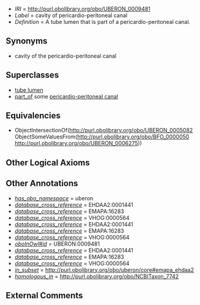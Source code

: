 * *IRI* = http://purl.obolibrary.org/obo/UBERON_0009481
 * *Label* = cavity of pericardio-peritoneal canal
 * *Definition* = A tube lumen that is part of a pericardio-peritoneal canal.

## Synonyms

 * cavity of the pericardio-peritoneal canal

## Superclasses

 * [tube lumen](../../UBERON/82/UBERON_0005082.md)
 * [part_of](../../BFO/50/BFO_0000050.md) some [pericardio-peritoneal canal](../../UBERON/75/UBERON_0006275.md)

## Equivalencies

 * ObjectIntersectionOf(<http://purl.obolibrary.org/obo/UBERON_0005082> ObjectSomeValuesFrom(<http://purl.obolibrary.org/obo/BFO_0000050> <http://purl.obolibrary.org/obo/UBERON_0006275>))

## Other Logical Axioms


## Other Annotations

 * *[has_obo_namespace](../../ce/oboInOwl#hasOBONamespace.md)* = uberon
 * *[database_cross_reference](../../ef/oboInOwl#hasDbXref.md)* = EHDAA2:0001441
 * *[database_cross_reference](../../ef/oboInOwl#hasDbXref.md)* = EMAPA:16283
 * *[database_cross_reference](../../ef/oboInOwl#hasDbXref.md)* = VHOG:0000564
 * *[database_cross_reference](../../ef/oboInOwl#hasDbXref.md)* = EHDAA2:0001441
 * *[database_cross_reference](../../ef/oboInOwl#hasDbXref.md)* = EMAPA:16283
 * *[database_cross_reference](../../ef/oboInOwl#hasDbXref.md)* = VHOG:0000564
 * *[oboInOwl#id](../../id/oboInOwl#id.md)* = UBERON:0009481
 * *[database_cross_reference](../../ef/oboInOwl#hasDbXref.md)* = EHDAA2:0001441
 * *[database_cross_reference](../../ef/oboInOwl#hasDbXref.md)* = EMAPA:16283
 * *[database_cross_reference](../../ef/oboInOwl#hasDbXref.md)* = VHOG:0000564
 * *[in_subset](../../et/oboInOwl#inSubset.md)* = http://purl.obolibrary.org/obo/uberon/core#emapa_ehdaa2
 * *[homologous_in](../../core#homologous/in/core#homologous_in.md)* = http://purl.obolibrary.org/obo/NCBITaxon_7742

## External Comments

